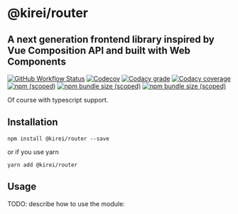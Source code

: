 # @kirei/router
## A next generation frontend library inspired by Vue Composition API and built with Web Components
[![GitHub Workflow Status](https://img.shields.io/github/workflow/status/ifaxity/kirei/Cypress?style=for-the-badge&logo=github)](https://github.com/iFaxity/kirei/actions)
[![Codecov](https://img.shields.io/codecov/c/github/ifaxity/kirei?style=for-the-badge&logo=codecov)](https://codecov.io/gh/iFaxity/kirei)
[![Codacy grade](https://img.shields.io/codacy/grade/dbdf69a34ba64733ace9d8aa204248ab?style=for-the-badge&logo=codacy)](https://app.codacy.com/manual/iFaxity/kirei/dashboard)
[![Codacy coverage](https://img.shields.io/codacy/coverage/dbdf69a34ba64733ace9d8aa204248ab?style=for-the-badge&logo=codacy)](https://app.codacy.com/manual/iFaxity/kirei/dashboard)
[![npm (scoped)](https://img.shields.io/npm/v/@kirei/router?style=for-the-badge&logo=npm)](https://npmjs.org/package/@kirei/router)
[![npm bundle size (scoped)](https://img.shields.io/bundlephobia/min/@kirei/router?label=Bundle%20size&style=for-the-badge)](https://npmjs.org/package/@kirei/router)
[![npm bundle size (scoped)](https://img.shields.io/bundlephobia/minzip/@kirei/router?label=Bundle%20size%20%28gzip%29&style=for-the-badge)](https://npmjs.org/package/@kirei/router)

Of course with typescript support.

## Installation
`npm install @kirei/router --save`

or if you use yarn

`yarn add @kirei/router`

## Usage
TODO: describe how to use the module:
